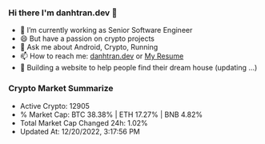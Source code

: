 ### Hi there I'm danhtran.dev 👋

- 🔭 I’m currently working as Senior Software Engineer
- 😄 But have a passion on crypto projects
- 💬 Ask me about Android, Crypto, Running 
- 📫 How to reach me: <a href="https://danhtran.dev" target="_blank">danhtran.dev</a> or <a href="Dan-Resume.pdf" target="_blank">My Resume</a>
- 🌱 Building a website to help people find their dream house (updating ...)

### Crypto Market Summarize
- Active Crypto: 12905
- % Market Cap: BTC 38.38% | ETH 17.27% | BNB 4.82%
- Total Market Cap Changed 24h: 1.02%
- Updated At: 12/20/2022, 3:17:56 PM
